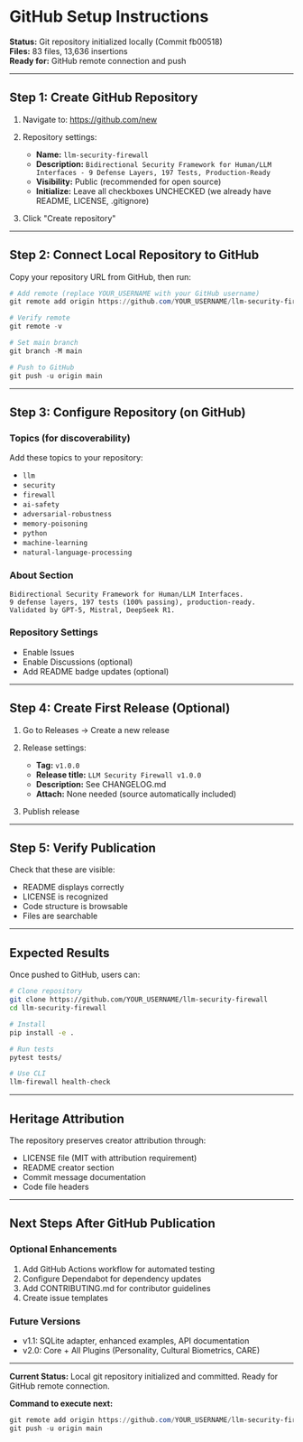 # GitHub Setup Instructions

**Status:** Git repository initialized locally (Commit fb00518)  
**Files:** 83 files, 13,636 insertions  
**Ready for:** GitHub remote connection and push

---

## Step 1: Create GitHub Repository

1. Navigate to: https://github.com/new

2. Repository settings:
   - **Name:** `llm-security-firewall`
   - **Description:** `Bidirectional Security Framework for Human/LLM Interfaces - 9 Defense Layers, 197 Tests, Production-Ready`
   - **Visibility:** Public (recommended for open source)
   - **Initialize:** Leave all checkboxes UNCHECKED (we already have README, LICENSE, .gitignore)

3. Click "Create repository"

---

## Step 2: Connect Local Repository to GitHub

Copy your repository URL from GitHub, then run:

```powershell
# Add remote (replace YOUR_USERNAME with your GitHub username)
git remote add origin https://github.com/YOUR_USERNAME/llm-security-firewall.git

# Verify remote
git remote -v

# Set main branch
git branch -M main

# Push to GitHub
git push -u origin main
```

---

## Step 3: Configure Repository (on GitHub)

### Topics (for discoverability)
Add these topics to your repository:
- `llm`
- `security`
- `firewall`
- `ai-safety`
- `adversarial-robustness`
- `memory-poisoning`
- `python`
- `machine-learning`
- `natural-language-processing`

### About Section
```
Bidirectional Security Framework for Human/LLM Interfaces.
9 defense layers, 197 tests (100% passing), production-ready.
Validated by GPT-5, Mistral, DeepSeek R1.
```

### Repository Settings
- Enable Issues
- Enable Discussions (optional)
- Add README badge updates (optional)

---

## Step 4: Create First Release (Optional)

1. Go to Releases → Create a new release

2. Release settings:
   - **Tag:** `v1.0.0`
   - **Release title:** `LLM Security Firewall v1.0.0`
   - **Description:** See CHANGELOG.md
   - **Attach:** None needed (source automatically included)

3. Publish release

---

## Step 5: Verify Publication

Check that these are visible:
- README displays correctly
- LICENSE is recognized
- Code structure is browsable
- Files are searchable

---

## Expected Results

Once pushed to GitHub, users can:

```bash
# Clone repository
git clone https://github.com/YOUR_USERNAME/llm-security-firewall
cd llm-security-firewall

# Install
pip install -e .

# Run tests
pytest tests/

# Use CLI
llm-firewall health-check
```

---

## Heritage Attribution

The repository preserves creator attribution through:
- LICENSE file (MIT with attribution requirement)
- README creator section
- Commit message documentation
- Code file headers

---

## Next Steps After GitHub Publication

### Optional Enhancements
1. Add GitHub Actions workflow for automated testing
2. Configure Dependabot for dependency updates
3. Add CONTRIBUTING.md for contributor guidelines
4. Create issue templates

### Future Versions
- v1.1: SQLite adapter, enhanced examples, API documentation
- v2.0: Core + All Plugins (Personality, Cultural Biometrics, CARE)

---

**Current Status:** Local git repository initialized and committed. Ready for GitHub remote connection.

**Command to execute next:**
```powershell
git remote add origin https://github.com/YOUR_USERNAME/llm-security-firewall.git
git push -u origin main
```



